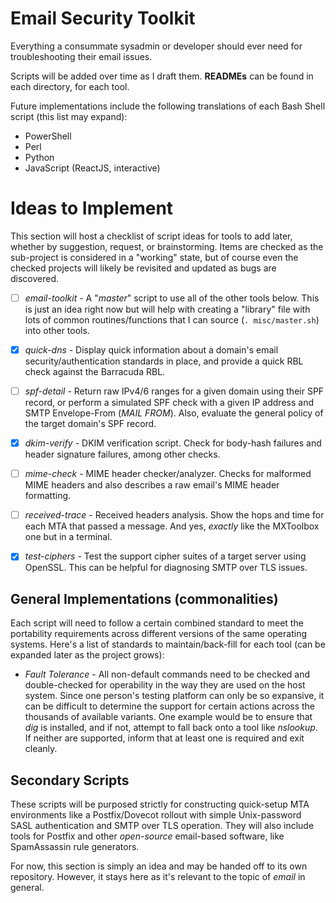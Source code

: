 # Email Security Toolkit
Everything a consummate sysadmin or developer should ever need for troubleshooting their email issues.

Scripts will be added over time as I draft them. **READMEs** can be found in each directory, for each tool.

Future implementations include the following translations of each Bash Shell script (this list may expand):
+ PowerShell
+ Perl
+ Python
+ JavaScript (ReactJS, interactive)

# Ideas to Implement
This section will host a checklist of script ideas for tools to add later, whether by suggestion, request, or brainstorming. Items are checked as the sub-project is considered in a "working" state, but of course even the checked projects will likely be revisited and updated as bugs are discovered.

- [ ] _email-toolkit_ - A "_master_" script to use all of the other tools below. This is just an idea right now but will help with creating a "library" file with lots of common routines/functions that I can source (`. misc/master.sh`) into other tools.

- [X] _quick-dns_ - Display quick information about a domain's email security/authentication standards in place, and provide a quick RBL check against the Barracuda RBL.
- [ ] _spf-detail_ - Return raw IPv4/6 ranges for a given domain using their SPF record, or perform a simulated SPF check with a given IP address and SMTP Envelope-From (_MAIL FROM_). Also, evaluate the general policy of the target domain's SPF record.
- [X] _dkim-verify_ - DKIM verification script. Check for body-hash failures and header signature failures, among other checks.
- [ ] _mime-check_ - MIME header checker/analyzer. Checks for malformed MIME headers and also describes a raw email's MIME header formatting.
- [ ] _received-trace_ - Received headers analysis. Show the hops and time for each MTA that passed a message. And yes, _exactly_ like the MXToolbox one but in a terminal.
- [X] _test-ciphers_ - Test the support cipher suites of a target server using OpenSSL. This can be helpful for diagnosing SMTP over TLS issues.

## General Implementations (commonalities)
Each script will need to follow a certain combined standard to meet the portability requirements across different versions of the same operating systems. Here's a list of standards to maintain/back-fill for each tool (can be expanded later as the project grows):
+ _Fault Tolerance_ - All non-default commands need to be checked and double-checked for operability in the way they are used on the host system. Since one person's testing platform can only be so expansive, it can be difficult to determine the support for certain actions across the thousands of available variants. One example would be to ensure that _dig_ is installed, and if not, attempt to fall back onto a tool like _nslookup_. If neither are supported, inform that at least one is required and exit cleanly.

## Secondary Scripts
These scripts will be purposed strictly for constructing quick-setup MTA environments like a Postfix/Dovecot rollout with simple Unix-password SASL authentication and SMTP over TLS operation. They will also include tools for Postfix and other _open-source_ email-based software, like SpamAssassin rule generators.

For now, this section is simply an idea and may be handed off to its own repository. However, it stays here as it's relevant to the topic of _email_ in general.
